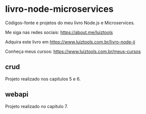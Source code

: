 # livro-node-microservices
Códigos-fonte e projetos do meu livro Node.js e Microservices.

Me siga nas redes sociais: https://about.me/luiztools

Adquira este livro em https://www.luiztools.com.br/livro-node-ii

Conheça meus cursos: https://www.luiztools.com.br/meus-cursos

## crud
Projeto realizado nos capítulos 5 e 6.

## webapi
Projeto realizado no capítulo 7.